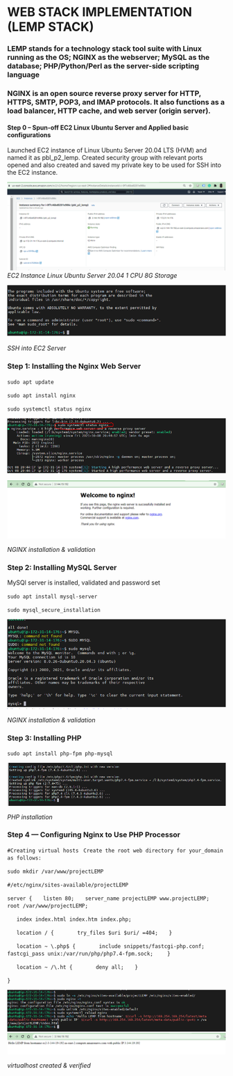 # WEB STACK IMPLEMENTATION (LEMP STACK)

### LEMP stands for a technology stack tool suite with Linux running as the OS; NGINX as the webserver; MySQL as the database; PHP/Python/Perl as the server-side scripting language 

### NGINX is an open source reverse proxy server for HTTP, HTTPS, SMTP, POP3, and IMAP protocols. It also functions as a load balancer, HTTP cache, and web server (origin server).


#### Step 0 – Spun-off EC2 Linux Ubuntu Server and Applied basic configurations

Launched EC2 instance of Linux Ubuntu Server 20.04 LTS (HVM) and named it as pbl_p2_lemp. Created security group with relevant ports opened and also created and saved my private key to be used for SSH into the EC2 instance.

![EC2 Machine](./images/EC2_instance.PNG)
*EC2 Instance Linux Ubuntu Server 20.04 1 CPU 8G Storage*


![EC2 Machine](./images/SSH_into_EC2_Server.PNG)

*SSH into EC2 Server*

### Step 1: Installing the Nginx Web Server

`sudo apt update`

`sudo apt install nginx`

`sudo systemctl status nginx`

![NGINX Installed](./images/install_nginx.PNG)


![NGINX Installed](./images/NGINX_server_running.PNG)

*NGINX installation & validation*

### Step 2: Installing MySQL Server

MySQl server is installed, validated and password set

`sudo apt install mysql-server`

`sudo mysql_secure_installation`

![MySQL Installed](./images/mysql_installed.PNG)

*NGINX installation & validation*

### Step 3: Installing PHP

`sudo apt install php-fpm php-mysql`

![PHP Installed](./images/php_installed.PNG)

*PHP installation*

### Step 4 — Configuring Nginx to Use PHP Processor

`#Creating virtual hosts `
`Create the root web directory for your_domain as follows:`

`sudo mkdir /var/www/projectLEMP`

`#/etc/nginx/sites-available/projectLEMP`

`server {`
`   listen 80;`
`   server_name projectLEMP www.projectLEMP;`
`   root /var/www/projectLEMP;`

`   index index.html index.htm index.php;`

`   location / {`
`       try_files $uri $uri/ =404;`
`   }`

`   location ~ \.php$ {`
`       include snippets/fastcgi-php.conf;`
`       fastcgi_pass unix:/var/run/php/php7.4-fpm.sock;`
`    }`

`   location ~ /\.ht {`
`       deny all;`
`   }`

`}`

![virtualhost_created](./images/Virtualhost_created.PNG)
![virtualhost_created](./images/Virtualhost_webpage.PNG)

*virtualhost created & verified*



